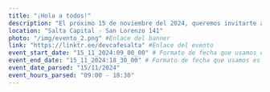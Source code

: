```yaml
---
title: "¡Hola a todos!"
description: "El próximo 15 de noviembre del 2024, queremos invitarte a un día de coworking donde podrás trabajar, colaborar y compartir ideas en un ambiente productivo y motivador. Desde las 9:00 AM hasta las 18:30 PM , tendremos un espacio abierto para que puedas avanzar en tus proyectos, conocer a otras personas y generar nuevas conexiones."
location: "Salta Capital - San Lorenzo 141"
photo: "/img/evento_2.png" #Enlace del banner
link: "https://linktr.ee/devcafesalta" #Enlace del evento
event_start_date: "15_11_2024:09_00_00" # Formato de fecha que usamos es dd_MM_yyyy:hh_mm_ss | dia_mes_año:hora_minuto_segundo
event_end_date: "15_11_2024:18_30_00" # Formato de fecha que usamos es dd_MM_yyyy:hh_mm_ss | dia_mes_año:hora_minuto_segundo
event_date_parsed: "15/11/2024"
event_hours_parsed: "09:00 - 18:30"
---
```

